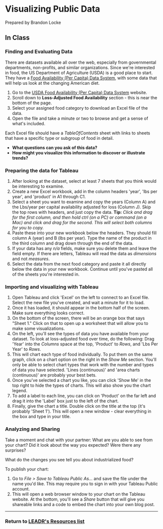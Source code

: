 # Visualizing Public Data
Prepared by Brandon Locke

## In Class
### Finding and Evaluating Data
There are datasets available all over the web, especially from governmental departments, non-profits, and similar organizations. Since we're interested in food, the US Department of Agriculture (USDA) is a good place to start. They have a [Food Availability (Per Capita) Data System](http://www.ers.usda.gov/data-products/food-availability-per-capita-data-system/), with some data that will help us look at the changing American diet.

1. Go to the [USDA Food Availability (Per Capita) Data System](http://www.ers.usda.gov/data-products/food-availability-per-capita-data-system/) website.
2. Scroll down to **Loss-Adjusted Food Availability** section - this is near the bottom of the page.
3. Select your assigned food category to download an Excel file of the data.
4. Open the file and take a minute or two to browse and get a sense of what's included.

Each Excel file should have a *TableOfContents* sheet with links to sheets that have a specific type or subgroup of food in detail.

* **What questions can you ask of this data?**
* **How might you visualize this information to discover or illustrate trends?**

### Preparing the data for Tableau
1. After looking at the dataset, select at least 7 sheets that you think would be interesting to examine.
1. Create a new Excel workbook, add in the column headers 'year', 'lbs per year', and 'product' in A1 through C1. 
1. Select a sheet you want to examine and copy the years (Column A) and the Lbs/year per capital availability adjusted for loss (Column J). Skip the top rows with headers, and just copy the data. **Tip:** *Click and drag for the first column, and then hold ctrl (on a PC) or command (on a Mac) and click and drag for the second. This will select both columns for you to copy.*
1. Paste these into your new workbook below the headers. They should fill column A (year) and B (lbs per year). Type the name of the product in the third column and drag down through the end of the data.
2. If your data has any *n/a* fields, make sure you delete them and leave the field empty. If there are letters, Tableau will read the data as *dimensions* and not *measures*.
1. Select the data from the next food category and paste it all directly below the data in your new workbook. Continue until you've pasted all of the sheets you're interested in.

### Importing and visualizing with Tableau
1. Open Tableau and click 'Excel' on the left to connect to an Excel file. Select the new file you've created, and wait a minute for it to load.
1. Once it has loaded, it should appear in the bottom half of the screen. Make sure everything looks correct.
1. On the bottom of the screen, there will be an orange box that says "Sheet 1." Click on that to open up a worksheet that will allow you to make some visualizations.
1. On the left, you'll see the types of data you have available from your dataset. To look at loss-adjusted food over time, do the following: Drag 'Year' into the *Columns* space at the top, 'Product' to *Rows*, and 'Lbs Per Year' to *Rows*.
1. This will chart each type of food individually. To put them on the same graph, click on a chart option on the right in the *Show Me* section. You'll only be able to select chart types that work with the number and types of data you have selected. 'Lines (continuous)' and 'area charts (continuous)' are probably your best bets.
1. Once you've selected a chart you like, you can click 'Show Me' in the top right to hide the types of charts. This will also show you the chart legend.
1. To add a label to each line, you can click on 'Product' on the far left and drag it into the 'Label' box just to the left of the chart.
1. Finally, give the chart a title. Double click on the title at the top (it's probably 'Sheet 1'). This will open a new window - clear everything in the box and type in your title.

### Analyzing and Sharing
Take a moment and chat with your partner:
What are you able to see from your chart? Did it look about the way you expected? Were there any surprises?

What do the changes you see tell you about industrialized food? 

To publish your chart:

1. Go to *File > Save to Tableau Public As...* and save the file under the name you'd like. This may require you to sign in with your Tableau Public account.
1. This will open a web browser window to your chart on the Tableau website. At the bottom, you'll see a *Share* button that will give you shareable links and a code to embed the chart into your own blog post.

-----
### Return to [LEADR's Resources list](http://leadr-msu.github.io/Resources/)

